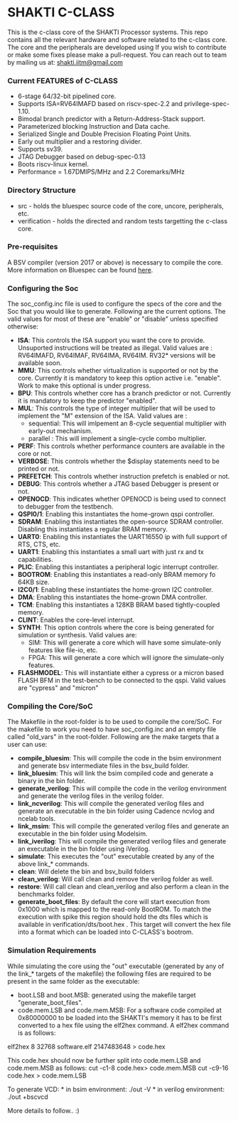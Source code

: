 # SHAKTI C-CLASS #

This is the c-class core of the SHAKTI Processor systems. This repo contains all the relevant
hardware and software related to the c-class core. The core and the peripherals are developed using If you wish to contribute or make some fixes please make a pull-request. You can reach out to team by mailing us at: shakti.iitm@gmail.com

### Current FEATURES of C-CLASS ###

* 6-stage 64/32-bit pipelined core.
* Supports ISA=RV64IMAFD based on riscv-spec-2.2 and privilege-spec-1.10.
* Bimodal branch predictor with a Return-Address-Stack support.
* Parameterized blocking Instruction and Data cache.
* Serialized Single and Double Precision Floating Point Units.
* Early out multiplier and a restoring divider.
* Supports sv39.
* JTAG Debugger based on debug-spec-0.13
* Boots riscv-linux kernel.
* Performance = 1.67DMIPS/MHz and 2.2 Coremarks/MHz



### Directory Structure ###

* src - holds the bluespec source code of the core, uncore, peripherals, etc.
* verification - holds the directed and random tests targetting the c-class core.


### Pre-requisites ###

A BSV compiler (version 2017 or above) is necessary to compile the core. More information
on Bluespec can be found [here](www.bluespec.com). 

### Configuring the Soc ###

The soc_config.inc file is used to configure the specs of the core and the Soc that you would like to generate. Following are the current options. The valid values for most of these are "enable" or "disable" unless specified otherwise:

* __ISA__: This controls the ISA support you want the core to provide. Unsuported instructions will be treated as illegal. Valid values are : RV64IMAFD, RV64IMAF, RV64IMA, RV64IM. RV32* versions will be available soon.
* __MMU__: This controls whether virtualization is supported or not by the core. Currently it is mandatory to keep this option active i.e. "enable". Work to make this optional is under progress.
* __BPU__: This controls whether core has a branch predictor or not. Currently it is mandatory to keep the predictor "enabled".
* __MUL__: This controls the type of integer multiplier that will be used to implement the "M" extension of the ISA. Valid values are :
     * sequential: This will imlpement an 8-cycle sequential multiplier with early-out mechanism.
     * parallel  : This will implement a single-cycle combo multiplier.
* __PERF__: This controls whether performance counters are available in the core or not.
* __VERBOSE__: This controls whether the $display statements need to be printed or not.
* __PREFETCH__: This controls whether instruction prefetch is enabled or not. 
* __DEBUG__: This controls whether a JTAG based Debugger is present or not.
* __OPENOCD__: This indicates whether OPENOCD is being used to connect to debugger from the testbench.
* __QSPI0/1__: Enabling this instantiates the home-grown qspi controller.
* __SDRAM__: Enabling this instantiates the open-source SDRAM controller. Disabling this instantiates a regular BRAM memory.
* __UART0__: Enabling this instantiates the UART16550 ip with full support of RTS, CTS, etc.
* __UART1__: Enabling this instantiates a small uart with just rx and tx capabilities.
* __PLIC__: Enabling this instantiates a peripheral logic interrupt controller.
* __BOOTROM__: Enabling this instantiates a read-only BRAM memory fo 64KB size.
* __I2C0/1__: Enabling these instantiates the home-grown I2C controller.
* __DMA__: Enabling this instantiates the home-grown DMA controller.
* __TCM__: Enabling this instantiates a 128KB BRAM based tightly-coupled memory.
* __CLINT__: Enables the core-level interrupt.
* __SYNTH__: This option controls where the core is being generated for simulation or synthesis. Valid values are:
     * SIM: This will generate a core which will have some simulate-only features like file-io, etc.
     * FPGA: This will generate a core which will ignore the simulate-only features.
* __FLASHMODEL__: This will instantiate either a cypress or a micron based FLASH BFM in the test-bench to be connected to the qspi. Valid values are "cypress" and "micron"

### Compiling the Core/SoC ###

The Makefile in the root-folder is to be used to compile the core/SoC. For the makefile to work you need to have soc_config.inc and an empty file called "old_vars" in the root-folder. Following are the make targets that a user can use:

* __compile_bluesim__: This will compile the code in the bsim environment and generate bsv intermediate files in the bsv_build folder.
* __link_bluesim__: This will link the bsim compiled code and generate a binary in the bin folder.
* __generate_verilog__: This will compile the code in the verilog environment and generate the verilog files in the verilog folder.
* __link_ncverilog__: This will compile the generated verilog files and generate an executable in the bin folder using Cadence ncvlog and ncelab tools.
* __link_msim__: This will compile the generated verilog files and generate an executable in the bin folder using Modelsim.
* __link_iverilog__: This will compile the generated verilog files and generate an executable in the bin folder using iVerilog.
* __simulate__: This executes the "out" executable created by any of the above link_* commands.
* __clean__: Will delete the bin and bsv_build folders
* __clean_verilog__: Will call clean and remove the verilog folder as well.
* __restore__: Will call clean and clean_verilog  and also perform a clean in the benchmarks folder.
* __generate_boot_files__: By default the core will start execution from 0x1000 which is mapped to the read-only BootROM. To match the execution with spike this region should hold the dts files which is available in verification/dts/boot.hex . This target will convert the hex file into a format which can be loaded into C-CLASS's bootrom.

### Simulation Requirements ###

While simulating the core using the "out" executable (generated by any of the link_* targets of the makefile) the following files are required to be present in the same folder as the executable:

* boot.LSB and boot.MSB: generated using the makefile target "generate_boot_files".
* code.mem.LSB and code.mem.MSB: For a software code compiled at 0x80000000 to be loaded into the SHAKTI's memory it has to be first converted to a hex file using the elf2hex command. A elf2hex command is as follows:

elf2hex 8 32768 software.elf 2147483648 > code.hex

This code.hex should now be further split into code.mem.LSB and code.mem.MSB as follows:
   cut -c1-8 code.hex> code.mem.MSB 
   cut -c9-16 code.hex > code.mem.LSB 
   
To generate VCD:
    * in bsim environment: ./out -V
    * in verilog environment: ./out +bscvcd

More details to follow.. :)







































